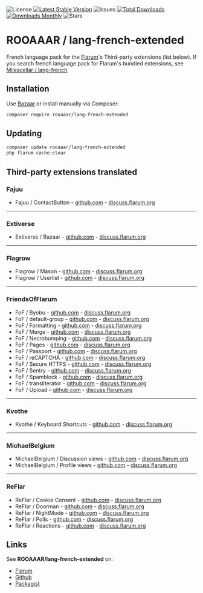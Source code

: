 ![License](https://img.shields.io/badge/license-MIT-blue.svg) [![Latest Stable Version](https://img.shields.io/packagist/v/rooaaar/lang-french-extended.svg)](https://packagist.org/packages/rooaaar/lang-french-extended) ![Issues](https://img.shields.io/github/issues/rooaaar/lang-french-extended.svg) [![Total Downloads](https://img.shields.io/packagist/dt/rooaaar/lang-french-extended.svg)](https://packagist.org/packages/rooaaar/lang-french-extended) [![Downloads Monthly](https://poser.pugx.org/rooaaar/lang-french-extended/d/monthly)](https://packagist.org/packages/rooaaar/lang-french-extended) ![Stars](https://img.shields.io/github/stars/rooaaar/lang-french-extended.svg)






# ROOAAAR / lang-french-extended
French language pack for the [Flarum](http://flarum.org/)'s Third-party extensions (list below).
If you search french language pack for Flarum's bundled extensions, see [Milescellar / lang-french](https://github.com/milescellar/lang-french)


## Installation

Use [Bazaar](https://github.com/flagrow/bazaar/) or install manually via Composer:

```bash
composer require rooaaar/lang-french-extended
```

## Updating

```bash
composer update rooaaar/lang-french-extended
php flarum cache:clear
```

## Third-party extensions translated



### Fajuu

 - Fajuu / ContactButton - [github.com](https://github.com/Fajuu/ContactButton) - [discuss.flarum.org](https://discuss.flarum.org/d/18228-contact-button)


 ---
### Extiverse

 - Extiverse / Bazaar - [github.com](https://github.com/extiverse/bazaar/) - [discuss.flarum.org](https://discuss.flarum.org/d/5151)


---
### Flagrow

 - Flagrow / Mason - [github.com](https://github.com/flagrow/mason/) - [discuss.flarum.org](https://discuss.flarum.org/d/7028-flagrow-mason-the-discussion-custom-fields-builder)
 - Flagrow / Userlist - [github.com](https://github.com/flagrow/users-list/) - [discuss.flarum.org](https://discuss.flarum.org/d/6009-flagrow-users-list-review-and-mass-mail-users-of-your-forum)


---
### FriendsOfFlarum

 - FoF / Byobu - [github.com](https://github.com/FriendsOfFlarum/byobu) - [discuss.flarum.org](https://discuss.flarum.org/d/4762-flagrow-by-bu-well-integrated-advanced-private-discussions)
 - FoF / default-group - [github.com](https://github.com/FriendsOfFlarum/default-group) - [discuss.flarum.org](https://discuss.flarum.org/d/18158-friendsofflarum-default-group)
 - FoF / Formatting - [github.com](https://github.com/FriendsOfFlarum/formatting) - [discuss.flarum.org](https://discuss.flarum.org/d/17770-friendsofflarum-formatting)
 - FoF / Merge - [github.com](https://github.com/FriendsOfFlarum/merge-discussions/) - [discuss.flarum.org](https://discuss.flarum.org/d/19460-friendsofflarum-merge-discussions)
 - FoF / Necrobumping - [github.com](https://github.com/FriendsOfFlarum/prevent-necrobumping/) - [discuss.flarum.org](https://discuss.flarum.org/d/18312-friendsofflarum-prevent-necrobumping)
 - FoF / Pages - [github.com](https://github.com/FriendsOfFlarum/pages) - [discuss.flarum.org](https://discuss.flarum.org/d/18301-friendsofflarum-pages)
 - FoF / Passport - [github.com](https://github.com/FriendsOfFlarum/passport) - [discuss.flarum.org](https://discuss.flarum.org/d/5203-flagrow-passport-the-laravel-passport-oauth-extension)
 - FoF / reCAPTCHA - [github.com](https://github.com/FriendsOfFlarum/recaptcha) - [discuss.flarum.org](https://discuss.flarum.org/d/18399-friendsofflarum-recaptcha)
 - FoF / Secure HTTPS - [github.com](https://github.com/FriendsOfFlarum/secure-https) - [discuss.flarum.org](https://discuss.flarum.org/d/17771-friendsofflarum-secure-https)
 - FoF / Sentry - [github.com](https://github.com/FriendsOfFlarum/sentry) - [discuss.flarum.org](https://discuss.flarum.org/d/18089-friendsofflarum-sentry)
 - FoF / Spamblock - [github.com](https://github.com/FriendsOfFlarum/spamblock) - [discuss.flarum.org](https://discuss.flarum.org/d/17772-friendsofflarum-spamblock)
 - FoF / transliterator - [github.com](https://github.com/FriendsOfFlarum/transliterator) - [discuss.flarum.org](https://discuss.flarum.org/d/18074-friendsofflarum-url-transliterator)
 - FoF / Upload - [github.com](https://github.com/FriendsOfFlarum/upload/) - [discuss.flarum.org](https://discuss.flarum.org/d/4154-flagrow-upload-the-intelligent-file-attachment-extension)


 ---
 ### Kvothe

  -  Kvothe / Keyboard Shortcuts - [github.com](https://github.com/oaklinq/flarum-ext-keyboard-shortcuts) - [discuss.flarum.org](https://discuss.flarum.org/d/19301-keyboard-shortcuts)


---
### MichaelBelgium

 -  MichaelBelgium / Discussion views - [github.com](https://github.com/MichaelBelgium/flarum-discussion-views/) - [discuss.flarum.org](https://discuss.flarum.org/d/7339-discussion-views)
 - MichaelBelgium / Profile views - [github.com](https://github.com/MichaelBelgium/flarum-profile-views/) - [discuss.flarum.org](https://discuss.flarum.org/d/7596-profile-views)


---
### ReFlar

 - ReFlar / Cookie Consent - [github.com](https://github.com/ReFlar/cookie-consent/) - [discuss.flarum.org](https://discuss.flarum.org/d/10395-cookie-consent)
 - ReFlar / Doorman - [github.com](https://github.com/ReFlar/doorman) - [discuss.flarum.org](https://discuss.flarum.org/d/17845-doorman-by-reflar)
 - ReFlar / NightMode - [github.com](https://github.com/ReFlar/nightmode) - [discuss.flarum.org](https://discuss.flarum.org/d/11134-night-mode-by-reflar) 
 - ReFlar / Polls - [github.com](https://github.com/ReFlar/polls/) - [discuss.flarum.org](https://discuss.flarum.org/d/9762-poll)
 - ReFlar / Reactions - [github.com](https://github.com/ReFlar/reactions/) - [discuss.flarum.org](https://discuss.flarum.org/d/6542-reactions-by-reflar)



## Links
See **ROOAAAR/lang-french-extended** on:

* [Flarum](https://discuss.flarum.org/d/20039-rooaaar-the-french-language-pack-extended)
* [Github](https://github.com/rooaaar/lang-french-extended)
* [Packagist](https://packagist.org/packages/rooaaar/lang-french-extended)
